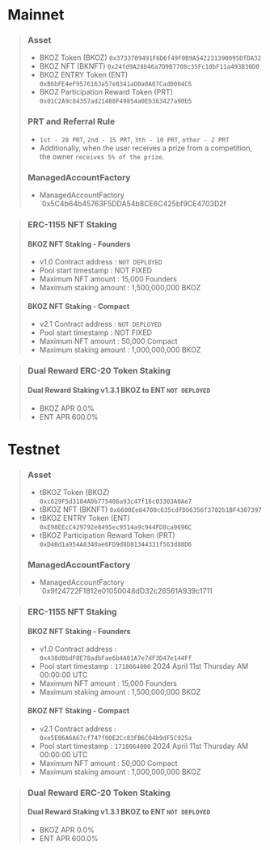 # Mainnet
>### Asset
> * BKOZ Token (BKOZ) `0x3733709491F6D6f49F0B9A542231390095DfDA32`
> * BKOZ NFT (BKNFT) `0x24fd9A28b46a7D9B7708c35Fc10bF11a493B30D0`
> * BKOZ ENTRY Token (ENT) `0xB6bFE4eF9576163a57e8341aD0a8A07Cad0004C6`
> * BKOZ Participation Reward Token (PRT) `0x01C2A9c84357ad21488F49854a0Eb363427a90b5`
>### PRT and Referral Rule
> * `1st - 20 PRT`, `2nd - 15 PRT`, `3th - 10 PRT`, `other - 2 PRT`
> * Additionally, when the user receives a prize from a competition, the owner `receives 5% of the prize`.
>### ManagedAccountFactory
> * ManagedAccountFactory `0x5C4b64b45763F5DDA54b8CE6C425bf9CE4703D2f

> ### ERC-1155 NFT Staking
> #### BKOZ NFT Staking - Founders
> * v1.0 Contract address : `NOT DEPLOYED`
> * Pool start timestamp : NOT FIXED
> * Maximum NFT amount : 15,000 Founders
> * Maximum staking amount : 1,500,000,000 BKOZ
> #### BKOZ NFT Staking - Compact
> * v2.1 Contract address : `NOT DEPLOYED`
> * Pool start timestamp : NOT FIXED
> * Maximum NFT amount : 50,000 Compact
> * Maximum staking amount : 1,000,000,000 BKOZ

> ### Dual Reward ERC-20 Token Staking
> #### Dual Reward Staking v1.3.1 BKOZ to ENT `NOT DEPLOYED`
> * BKOZ APR 0.0%
> * ENT APR 600.0%

# Testnet
>### Asset
> * tBKOZ Token (BKOZ) `0xc629F5d3184A0b775406a93c47f16c03303A0Ae7`
> * tBKOZ NFT (BKNFT) `0x6600Ee84700c635cdfDb6356f3702b1BF4307397`
> * tBKOZ ENTRY Token (ENT) `0xE98EEcC429792e8495ec9514a9c944FD8ca9696C`
> * tBKOZ Participation Reward Token (PRT) `0xD4Bd1a954A8340ae6FD9d8D81344331f563d88D6`
>### ManagedAccountFactory
> * ManagedAccountFactory `0x9f24722F1812e01050048dD32c26561A939c1711

> ### ERC-1155 NFT Staking
> #### BKOZ NFT Staking - Founders
> * v1.0 Contract address : `0x438d0bdF8E78adbFae6b4A01A7e7dF3D47e144Ff`
> * Pool start timestamp : `1718064000` 2024 April 11st Thursday AM 00:00:00 UTC
> * Maximum NFT amount : 15,000 Founders
> * Maximum staking amount : 1,500,000,000 BKOZ
> #### BKOZ NFT Staking - Compact
> * v2.1 Contract address : `0xe5E06A6A67cf747f00E2Cc83FB6C04b9dF5C925a`
> * Pool start timestamp : `1718064000` 2024 April 11st Thursday AM 00:00:00 UTC
> * Maximum NFT amount : 50,000 Compact
> * Maximum staking amount : 1,000,000,000 BKOZ

> ### Dual Reward ERC-20 Token Staking
> #### Dual Reward Staking v1.3.1 BKOZ to ENT `NOT DEPLOYED`
> * BKOZ APR 0.0%
> * ENT APR 600.0%